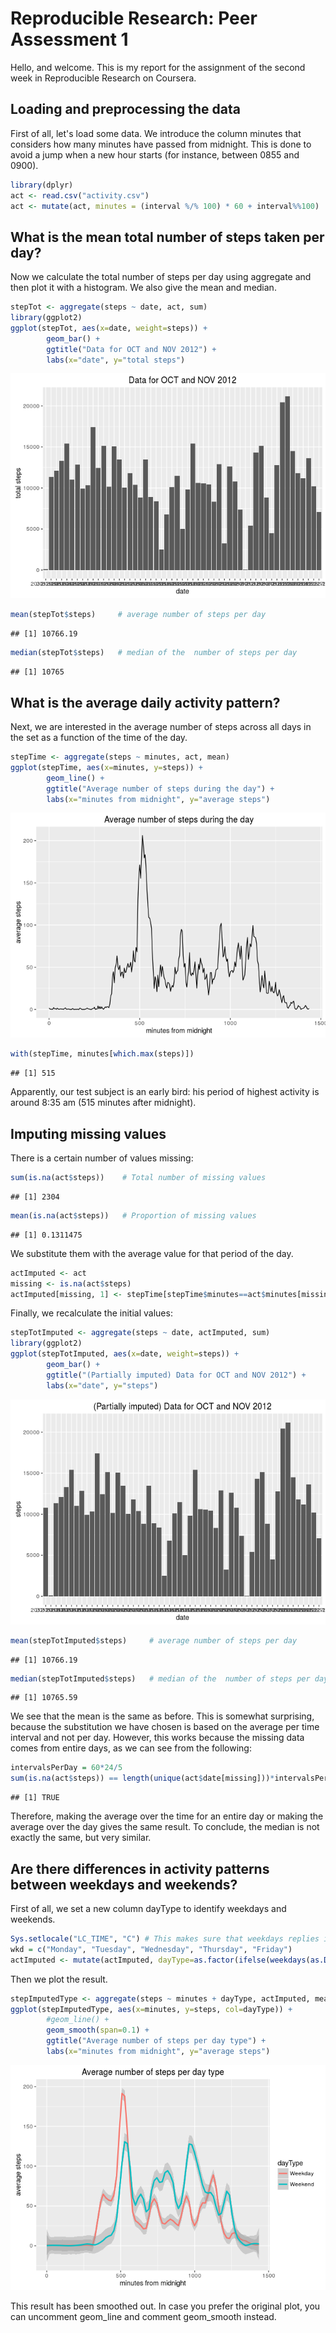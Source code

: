 # Reproducible Research: Peer Assessment 1



Hello, and welcome. This is my report for the assignment of the second week in Reproducible Research on Coursera.

## Loading and preprocessing the data
First of all, let's load some data.
We introduce the column minutes that considers how many minutes have passed from midnight.
This is done to avoid a jump when a new hour starts (for instance, between 0855 and 0900).

```r
library(dplyr)
act <- read.csv("activity.csv")
act <- mutate(act, minutes = (interval %/% 100) * 60 + interval%%100)
```

## What is the mean total number of steps taken per day?
Now we calculate the total number of steps per day using aggregate and then plot it with a histogram. We also give the mean and median.

```r
stepTot <- aggregate(steps ~ date, act, sum)
library(ggplot2)
ggplot(stepTot, aes(x=date, weight=steps)) + 
        geom_bar() + 
        ggtitle("Data for OCT and NOV 2012") + 
        labs(x="date", y="total steps")
```

![](PA1_template_files/figure-html/unnamed-chunk-2-1.png)<!-- -->

```r
mean(stepTot$steps)     # average number of steps per day 
```

```
## [1] 10766.19
```

```r
median(stepTot$steps)   # median of the  number of steps per day 
```

```
## [1] 10765
```

## What is the average daily activity pattern?
Next, we are interested in the average number of steps across all days in the set as a function of the time of the day.

```r
stepTime <- aggregate(steps ~ minutes, act, mean)
ggplot(stepTime, aes(x=minutes, y=steps)) +
        geom_line() +
        ggtitle("Average number of steps during the day") + 
        labs(x="minutes from midnight", y="average steps")
```

![](PA1_template_files/figure-html/unnamed-chunk-3-1.png)<!-- -->

```r
with(stepTime, minutes[which.max(steps)])
```

```
## [1] 515
```
Apparently, our test subject is an early bird: his period of highest activity is around 8:35 am (515 minutes after midnight).

## Imputing missing values
There is a certain number of values missing:

```r
sum(is.na(act$steps))    # Total number of missing values
```

```
## [1] 2304
```

```r
mean(is.na(act$steps))   # Proportion of missing values
```

```
## [1] 0.1311475
```

We substitute them with the average value for that period of the day.

```r
actImputed <- act
missing <- is.na(act$steps)
actImputed[missing, 1] <- stepTime[stepTime$minutes==act$minutes[missing],2]
```

Finally, we recalculate the initial values:

```r
stepTotImputed <- aggregate(steps ~ date, actImputed, sum)
library(ggplot2)
ggplot(stepTotImputed, aes(x=date, weight=steps)) + 
        geom_bar() + 
        ggtitle("(Partially imputed) Data for OCT and NOV 2012") + 
        labs(x="date", y="steps")
```

![](PA1_template_files/figure-html/unnamed-chunk-6-1.png)<!-- -->

```r
mean(stepTotImputed$steps)     # average number of steps per day 
```

```
## [1] 10766.19
```

```r
median(stepTotImputed$steps)   # median of the  number of steps per day 
```

```
## [1] 10765.59
```
We see that the mean is the same as before. This is somewhat surprising, because the substitution we have chosen is based on the average per time interval and not per day.
However, this works because the missing data comes from entire days, as we can see from the following:

```r
intervalsPerDay = 60*24/5
sum(is.na(act$steps)) == length(unique(act$date[missing]))*intervalsPerDay
```

```
## [1] TRUE
```
Therefore, making the average over the time for an entire day or making the average over the day gives the same result.
To conclude, the median is not exactly the same, but very similar.

## Are there differences in activity patterns between weekdays and weekends?
First of all, we set a new column dayType to identify weekdays and weekends.

```r
Sys.setlocale("LC_TIME", "C") # This makes sure that weekdays replies in English
wkd = c("Monday", "Tuesday", "Wednesday", "Thursday", "Friday")
actImputed <- mutate(actImputed, dayType=as.factor(ifelse(weekdays(as.Date(date)) %in% wkd, "Weekday", "Weekend")))
```
Then we plot the result.

```r
stepImputedType <- aggregate(steps ~ minutes + dayType, actImputed, mean)
ggplot(stepImputedType, aes(x=minutes, y=steps, col=dayType)) + 
        #geom_line() + 
        geom_smooth(span=0.1) +
        ggtitle("Average number of steps per day type") + 
        labs(x="minutes from midnight", y="average steps")
```

![](PA1_template_files/figure-html/unnamed-chunk-9-1.png)<!-- -->

This result has been smoothed out. In case you prefer the original plot, you can uncomment geom_line and comment geom_smooth instead.
